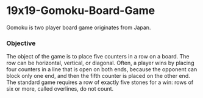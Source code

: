 # 19x19-Gomoku-Board-Game
Gomoku is two player board game originates from Japan.
<h3><b>Objective</b></h3>
<p>The object of the game is to place five counters in a row on a board. The row can be horizontal, vertical, or diagonal. Often, a player wins by placing four counters in a line that is open on both ends, because the opponent can block only one end, and then the fifth counter is placed on the other end.  The standard game requires a row of exactly five stones for a win: rows of six or more, called overlines, do not count.</p>
